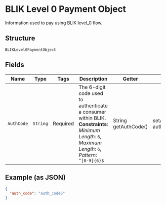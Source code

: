 
# BLIK Level 0 Payment Object

Information used to pay using BLIK level_0 flow.

## Structure

`BLIKLevel0PaymentObject`

## Fields

| Name | Type | Tags | Description | Getter | Setter |
|  --- | --- | --- | --- | --- | --- |
| `AuthCode` | `String` | Required | The 6-digit code used to authenticate a consumer within BLIK.<br>**Constraints**: *Minimum Length*: `6`, *Maximum Length*: `6`, *Pattern*: `^[0-9]{6}$` | String getAuthCode() | setAuthCode(String authCode) |

## Example (as JSON)

```json
{
  "auth_code": "auth_code6"
}
```

